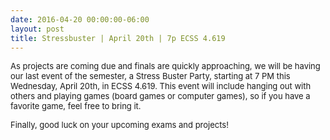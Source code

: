 ```yaml
---
date: 2016-04-20 00:00:00-06:00
layout: post
title: Stressbuster | April 20th | 7p ECSS 4.619
---
```


<span style="font-size: small;">As projects are coming due and finals are quickly approaching, we will be having our last event of the semester, a Stress Buster Party, starting at <span class="aBn" tabindex="0" data-term="goog_1167691447"><span class="aQJ">7 PM</span></span> this Wednesday, April 20th, in ECSS 4.619. This event will include hanging out with others and playing games (board games or computer games), so if you have a favorite game, feel free to bring it.</span>

<span style="font-size: small;">Finally, good luck on your upcoming exams and projects!</span>
